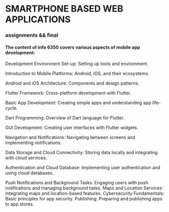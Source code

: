 # SMARTPHONE BASED WEB APPLICATIONS

### assignments && final



#### The content of info 6350 covers various aspects of mobile app development:

Development Environment Set-up: Setting up tools and environment.

Introduction to Mobile Platforms: Android, iOS, and their ecosystems.

Android and iOS Architecture: Components and design patterns.

Flutter Framework: Cross-platform development with Flutter.

Basic App Development: Creating simple apps and understanding app life-cycle.

Dart Programming: Overview of Dart language for Flutter.

GUI Development: Creating user interfaces with Flutter widgets.

Navigation and Notifications: Navigating between screens and implementing notifications.

Data Storage and Cloud Connectivity: Storing data locally and integrating with cloud services.

Authentication and Cloud Database: Implementing user authentication and using cloud databases.

Push Notifications and Background Tasks: Engaging users with push notifications and managing background tasks.
Maps and Location Services: Integrating maps and location-based features.
Cybersecurity Fundamentals: Basic principles for app security.
Publishing: Preparing and publishing apps to app stores.
